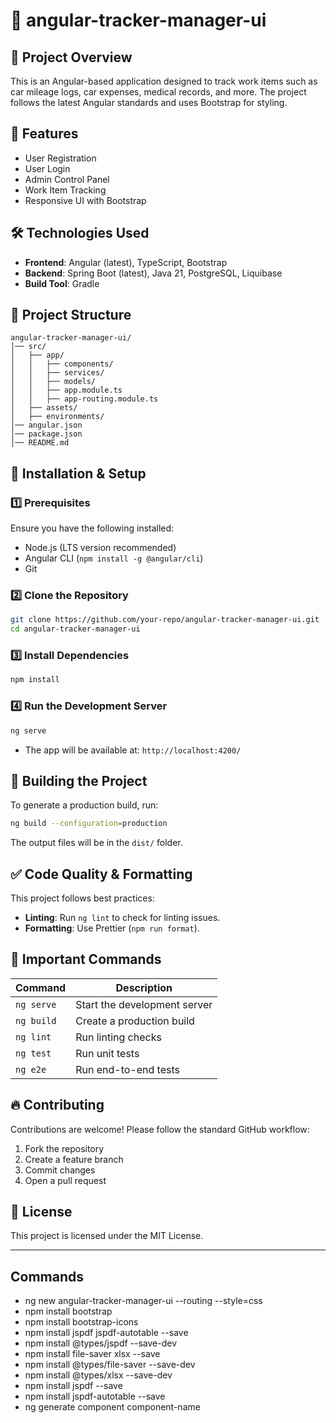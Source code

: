 # 📌 angular-tracker-manager-ui

## 📌 Project Overview
This is an Angular-based application designed to track work items such as car mileage logs, car expenses, medical records, and more. The project follows the latest Angular standards and uses Bootstrap for styling.

## 🚀 Features
- User Registration
- User Login
- Admin Control Panel
- Work Item Tracking
- Responsive UI with Bootstrap

## 🛠️ Technologies Used
- **Frontend**: Angular (latest), TypeScript, Bootstrap
- **Backend**: Spring Boot (latest), Java 21, PostgreSQL, Liquibase
- **Build Tool**: Gradle

## 📂 Project Structure
```
angular-tracker-manager-ui/
│── src/
│   ├── app/
│   │   ├── components/
│   │   ├── services/
│   │   ├── models/
│   │   ├── app.module.ts
│   │   ├── app-routing.module.ts
│   ├── assets/
│   ├── environments/
│── angular.json
│── package.json
│── README.md
```

## 🔧 Installation & Setup
### 1️⃣ Prerequisites
Ensure you have the following installed:
- Node.js (LTS version recommended)
- Angular CLI (`npm install -g @angular/cli`)
- Git

### 2️⃣ Clone the Repository
```sh
git clone https://github.com/your-repo/angular-tracker-manager-ui.git
cd angular-tracker-manager-ui
```

### 3️⃣ Install Dependencies
```sh
npm install
```

### 4️⃣ Run the Development Server
```sh
ng serve
```
- The app will be available at: `http://localhost:4200/`

## 🚀 Building the Project
To generate a production build, run:
```sh
ng build --configuration=production
```
The output files will be in the `dist/` folder.

## ✅ Code Quality & Formatting
This project follows best practices:
- **Linting**: Run `ng lint` to check for linting issues.
- **Formatting**: Use Prettier (`npm run format`).

## 🔗 Important Commands
| Command                 | Description                            |
|-------------------------|----------------------------------------|
| `ng serve`             | Start the development server           |
| `ng build`             | Create a production build              |
| `ng lint`              | Run linting checks                     |
| `ng test`              | Run unit tests                         |
| `ng e2e`               | Run end-to-end tests                   |

## 🔥 Contributing
Contributions are welcome! Please follow the standard GitHub workflow:
1. Fork the repository
2. Create a feature branch
3. Commit changes
4. Open a pull request

## 📜 License
This project is licensed under the MIT License.

----

## Commands

-	ng new angular-tracker-manager-ui --routing --style=css
-	npm install bootstrap
-	npm install bootstrap-icons
-   npm install jspdf jspdf-autotable --save
-   npm install @types/jspdf --save-dev
-   npm install file-saver xlsx --save
-   npm install @types/file-saver --save-dev
-   npm install @types/xlsx --save-dev
-   npm install jspdf --save
-   npm install jspdf-autotable --save
-   ng generate component component-name

